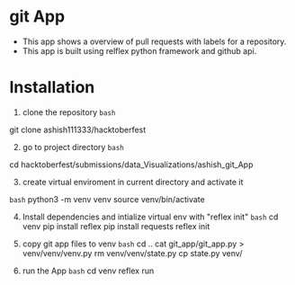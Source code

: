 # git App

- This app  shows a overview of pull requests with labels for a  repository.
- This app is built using relflex python framework and github api.



# Installation
1. clone the repository 
  ```bash```
  
git clone ashish111333/hacktoberfest 

2. go to project directory 
  ```bash```

cd hacktoberfest/submissions/data_Visualizations/ashish_git_App

3. create virtual enviroment in current directory and activate it

 ```bash```
 python3 -m venv venv
 source venv/bin/activate
 
 


4. Install dependencies and intialize virtual env with "reflex init"
 ```bash```
 cd venv
 pip install reflex
 pip install requests
 reflex init

5. copy git app files to venv
 ```bash```
 cd ..
 cat git_app/git_app.py > venv/venv/venv.py
 rm venv/venv/state.py
 cp state.py venv/
 
 
 
 

6. run the App
 ```bash```
 cd venv
 reflex run






 


 


